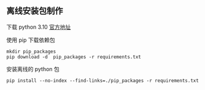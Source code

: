 ## 离线安装包制作

下载 python 3.10 [官方地址](https://www.python.org/ftp/python/3.10.8/python-3.10.8-amd64.exe)

使用 pip 下载依赖包
```shell
mkdir pip_packages
pip download -d  pip_packages -r requirements.txt
```


安装离线的 python 包
```shell
pip install --no-index --find-links=./pip_packages -r requirements.txt
```
